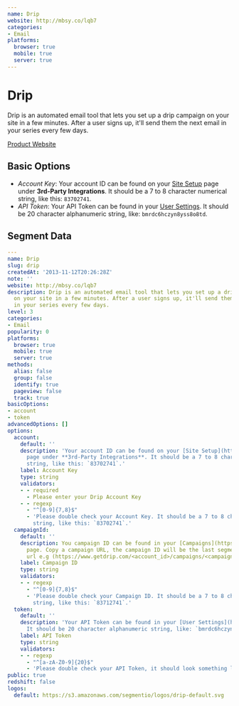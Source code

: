```yaml
---
name: Drip
website: http://mbsy.co/lqb7
categories:
- Email
platforms:
  browser: true
  mobile: true
  server: true
---
```


# Drip

Drip is an automated email tool that lets you set up a drip campaign on your site in a few minutes. After a user signs up, it'll send them the next email in your series every few days.

[Product Website](http://mbsy.co/lqb7)

## Basic Options

- *Account Key*: Your account ID can be found on your [Site Setup](https://www.getdrip.com/settings/site) page under **3rd-Party Integrations**. It should be a 7 to 8 character numerical string, like this: `83702741`.
- *API Token*: Your API Token can be found in your [User Settings](https://www.getdrip.com/user/edit). It should be 20 character alphanumeric string, like: `bmrdc6hczyn8yss8o8td`.


## Segment Data
```yaml
---
name: Drip
slug: drip
createdAt: '2013-11-12T20:26:28Z'
note: ''
website: http://mbsy.co/lqb7
description: Drip is an automated email tool that lets you set up a drip campaign
  on your site in a few minutes. After a user signs up, it'll send them the next email
  in your series every few days.
level: 3
categories:
- Email
popularity: 0
platforms:
  browser: true
  mobile: true
  server: true
methods:
  alias: false
  group: false
  identify: true
  pageview: false
  track: true
basicOptions:
- account
- token
advancedOptions: []
options:
  account:
    default: ''
    description: 'Your account ID can be found on your [Site Setup](https://www.getdrip.com/settings/site)
      page under **3rd-Party Integrations**. It should be a 7 to 8 character numerical
      string, like this: `83702741`.'
    label: Account Key
    type: string
    validators:
    - - required
      - Please enter your Drip Account Key
    - - regexp
      - "^[0-9]{7,8}$"
      - 'Please double check your Account Key. It should be a 7 to 8 character numerical
        string, like this: `83702741`.'
  campaignId:
    default: ''
    description: You campaign ID can be found in your [Campaigns](https://www.getdrip.com/campaigns)
      page. Copy a campaign URL, the campaign ID will be the last segment of that
      url e.g (https://www.getdrip.com/<account_id>/campaigns/<campaign_id>).
    label: Campaign ID
    type: string
    validators:
    - - regexp
      - "^[0-9]{7,8}$"
      - 'Please double check your Campaign ID. It should be a 7 to 8 character numerical
        string, like this: `83712741`.'
  token:
    default: ''
    description: 'Your API Token can be found in your [User Settings](https://www.getdrip.com/user/edit).
      It should be 20 character alphanumeric string, like: `bmrdc6hczyn8yss8o8td`.'
    label: API Token
    type: string
    validators:
    - - regexp
      - "^[a-zA-Z0-9]{20}$"
      - 'Please double check your API Token, it should look something like this: `bmrdc6hczyn8yss8o8td`'
public: true
redshift: false
logos:
  default: https://s3.amazonaws.com/segmentio/logos/drip-default.svg

```

